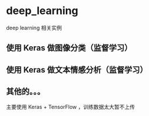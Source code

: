 # deep_learning
deep learning 相关实例

## 使用 Keras 做图像分类（监督学习）
## 使用 Keras 做文本情感分析（监督学习）
## 其他的。。。

主要使用 Keras + TensorFlow ，训练数据太大暂不上传
